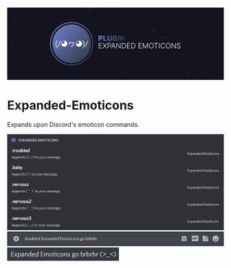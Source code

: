 ![banner](./assets/banner.png)

# Expanded-Emoticons
Expands upon Discord's emoticon commands.

![1](./screenshots/1.png)
![2](./screenshots/2.png)
![3](./screenshots/3.png)